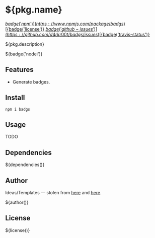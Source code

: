# ${pkg.name}

[${badge('npm')}](https://www.npmjs.com/package/badgs)
[${badge('license')}](http://opensource.org/licenses/MIT)
[${badge('github-issues')}](https://github.com/d4rkr00t/badgs/issues)
[${badge('travis-status')}](https://travis-ci.org/d4rkr00t/badgs)

${pkg.description}

${badge('nodei')}

## Features

* Generate badges.

## Install

```
npm i badgs
```

## Usage

TODO

## Dependencies

${dependencies()}

## Author

Ideas/Templates — stolen from [here](https://github.com/badges/shields) and [here](https://github.com/artems/devkit).

${author()}

## License

${license()}
